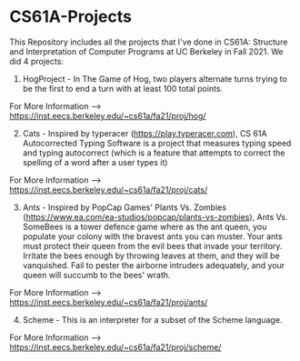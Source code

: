 # CS61A-Projects

This Repository includes all the projects that I've done in CS61A: Structure and Interpretation of Computer Programs at UC Berkeley in Fall 2021. We did 4 projects: 

1. HogProject - In The Game of Hog, two players alternate turns trying to be the first to end a turn with at least 100 total points.

  For More Information --> https://inst.eecs.berkeley.edu/~cs61a/fa21/proj/hog/
  
  
2. Cats - Inspired by typeracer (https://play.typeracer.com), CS 61A Autocorrected Typing Software is a project that measures typing speed and typing autocorrect (which is a feature that attempts to correct the spelling of a word after a user types it) 

  For More Information --> https://inst.eecs.berkeley.edu/~cs61a/fa21/proj/cats/
  
  
3. Ants - Inspired by PopCap Games' Plants Vs. Zombies (https://www.ea.com/ea-studios/popcap/plants-vs-zombies), Ants Vs. SomeBees is a tower defence game  where as the ant queen, you populate your colony with the bravest ants you can muster. Your ants must protect their queen from the evil bees that invade your territory. Irritate the bees enough by throwing leaves at them, and they will be vanquished. Fail to pester the airborne intruders adequately, and your queen will succumb to the bees' wrath.
  
  For More Information --> https://inst.eecs.berkeley.edu/~cs61a/fa21/proj/ants/
  
  
4. Scheme - This is an interpreter for a subset of the Scheme language. 

  For More Information --> https://inst.eecs.berkeley.edu/~cs61a/fa21/proj/scheme/ 
